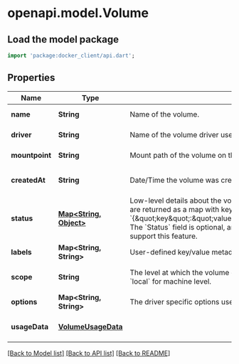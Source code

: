# openapi.model.Volume

## Load the model package
```dart
import 'package:docker_client/api.dart';
```

## Properties
Name | Type | Description | Notes
------------ | ------------- | ------------- | -------------
**name** | **String** | Name of the volume. | [default to null]
**driver** | **String** | Name of the volume driver used by the volume. | [default to null]
**mountpoint** | **String** | Mount path of the volume on the host. | [default to null]
**createdAt** | **String** | Date/Time the volume was created. | [optional] [default to null]
**status** | [**Map&lt;String, Object&gt;**](Object.md) | Low-level details about the volume, provided by the volume driver. Details are returned as a map with key/value pairs: &#x60;{\&quot;key\&quot;:\&quot;value\&quot;,\&quot;key2\&quot;:\&quot;value2\&quot;}&#x60;.  The &#x60;Status&#x60; field is optional, and is omitted if the volume driver does not support this feature.  | [optional] [default to {}]
**labels** | **Map&lt;String, String&gt;** | User-defined key/value metadata. | [default to {}]
**scope** | **String** | The level at which the volume exists. Either &#x60;global&#x60; for cluster-wide, or &#x60;local&#x60; for machine level.  | [default to &quot;local&quot;]
**options** | **Map&lt;String, String&gt;** | The driver specific options used when creating the volume.  | [default to {}]
**usageData** | [**VolumeUsageData**](VolumeUsageData.md) |  | [optional] [default to null]

[[Back to Model list]](../README.md#documentation-for-models) [[Back to API list]](../README.md#documentation-for-api-endpoints) [[Back to README]](../README.md)



